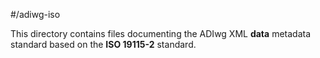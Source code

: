 #/adiwg-iso

This directory contains files documenting the ADIwg XML **data** metadata standard based on the **ISO 19115-2** standard.
